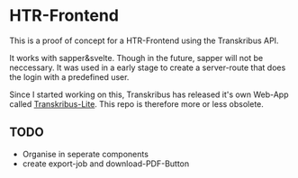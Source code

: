# HTR-Frontend
This is a proof of concept for a HTR-Frontend using the Transkribus API.

It works with sapper&svelte. Though in the future, sapper will not be neccessary. It was used in a early stage to create a server-route that does the login with a predefined user.

Since I started working on this, Transkribus has released it's own Web-App called [Transkribus-Lite](https://transkribus.eu/lite). This repo is therefore more or less obsolete.

## TODO

- Organise in seperate components
- create export-job and download-PDF-Button
